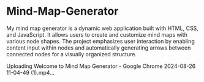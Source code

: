 # Mind-Map-Generator
My mind map generator is a dynamic web application built with HTML, CSS, and JavaScript. It allows users to create and customize mind maps with various node shapes. The project emphasizes user interaction by enabling content input within nodes and automatically generating arrows between connected nodes for a visually organized structure.

Uploading Welcome to Mind Map Generator - Google Chrome 2024-08-26 11-04-49 (1).mp4…
